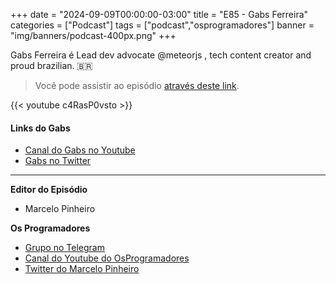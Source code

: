 +++
date = "2024-09-09T00:00:00-03:00"
title = "E85 - Gabs Ferreira"
categories = ["Podcast"]
tags = ["podcast","osprogramadores"]
banner = "img/banners/podcast-400px.png"
+++


[//]: # ({{< spotify type="episode" id="278KdRiw2CEe5TxWk2krEV" width="80%">}})

Gabs Ferreira é Lead dev advocate  @meteorjs , tech content creator and proud brazilian. 🇧🇷

> Você pode assistir ao episódio [através deste link](https://www.youtube.com/watch?v=c4RasP0vsto).

{{< youtube c4RasP0vsto >}}

#### Links do Gabs

* [Canal do Gabs no Youtube](https://www.youtube.com/c/gabsferreira)
* [Gabs no Twitter](https://x.com/o_gabsferreira)

___


**Editor do Episódio**

- Marcelo Pinheiro

**Os Programadores**

- [Grupo no Telegram](https://t.me/osprogramadores)
- [Canal do Youtube do OsProgramadores](https://www.youtube.com/channel/UCt_YNYGl6K5yNXlXEQDdwWg?view_as=subscriber)
- [Twitter do Marcelo Pinheiro](https://twitter.com/mpinheir)

